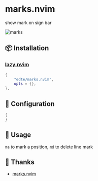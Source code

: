 # marks.nvim
show mark on sign bar

![marks](https://github.com/user-attachments/assets/44ee1ad1-b2e4-4093-aec2-3c65f213d277)

## 📦 Installation

### [lazy.nvim](https://github.com/folke/lazy.nvim)

```lua
{
    "edte/marks.nvim",
    opts = {},
},
```


## 📝 Configuration
```lua
{
}

```


## 🚀 Usage
`ma` to mark a position, `md` to delete line mark

## 📄 Thanks
- [marks.nvim](https://github.com/chentoast/marks.nvim)
